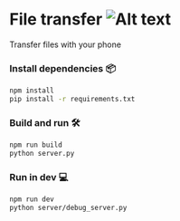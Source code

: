 # File transfer ![Alt text](public/favicon.ico)
Transfer files with your phone

### Install dependencies 📦
```sh
npm install
pip install -r requirements.txt
```

### Build and run 🛠️
```sh
npm run build
python server.py
```

### Run in dev 💻
```sh
npm run dev
python server/debug_server.py
```
